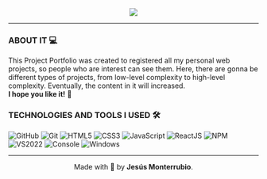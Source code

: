 <div align="center">
  <img src="https://readme-typing-svg.herokuapp.com?font=Comfortaa&color=%23DAA520&size=30&center=true&vCenter=true&width=450&lines=My+Project+Portfolio+%F0%9F%92%BC">
  <br>
  
  ---
</div>

### ABOUT IT 💻

This Project Portfolio was created to registered all my personal web projects, so people who are interest can see them. Here, there are gonna be different 
types of projects, from low-level complexity to high-level complexity. Eventually, the content in it will increased.
<br>
**I hope you like it!** 🌟 

### TECHNOLOGIES AND TOOLS I USED 🛠

![GitHub](https://img.icons8.com/material-outlined/30/github.png)
![Git](https://img.icons8.com/color/30/git.png)
![HTML5](https://img.icons8.com/color/30/html-5.png)
![CSS3](https://img.icons8.com/color/30/css3.png)
![JavaScript](https://img.icons8.com/color/30/javascript.png)
![ReactJS](https://img.icons8.com/color/30/react-native.png)
![NPM](https://img.icons8.com/color/30/npm.png)
![VS2022](https://img.icons8.com/color/30/visual-studio.png)
![Console](https://img.icons8.com/color/30/console.png)
![Windows](https://img.icons8.com/color/30/windows-10.png)

<div align='center'>

  ---  
  Made with 🧠 by **Jesús Monterrubio**.
</div>
